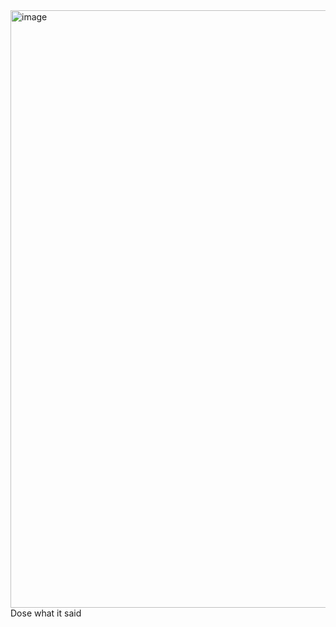 <img width="1919" height="956" alt="image" src="https://github.com/user-attachments/assets/072c9f18-57f8-43ed-b67a-4594aff4b7c4" />
Dose what it said
